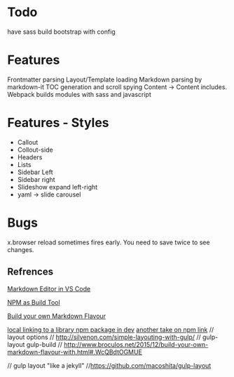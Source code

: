 # Todo
have sass build bootstrap with config

# Features

Frontmatter parsing
Layout/Template loading
Markdown parsing by markdown-it
TOC generation and scroll spying
Content -> Content includes.
Webpack builds modules with sass and javascript


# Features - Styles
- Callout
- Collout-side
- Headers
- Lists
- Sidebar Left
- Sidebar right
- Slideshow expand left-right
- yaml -> slide carousel


# Bugs
x.browser reload sometimes fires early. You need to save twice to see changes.



## Refrences
[Markdown Editor in VS Code](
http://thisdavej.com/build-an-amazing-markdown-editor-using-visual-studio-code-and-pandoc/)

[NPM as Build Tool](https://www.keithcirkel.co.uk/how-to-use-npm-as-a-build-tool/)

[Build your own Markdown Flavour](http://www.broculos.net/2015/12/build-your-own-markdown-flavour-with.html#.WcVuXNOGMUE)

[local linking to a library npm package in dev](http://justjs.com/posts/npm-link-developing-your-own-npm-modules-without-tears)
[another take on npm link](https://medium.com/@the1mills/how-to-test-your-npm-module-without-publishing-it-every-5-minutes-1c4cb4b369be)
// layout options
// http://silvenon.com/simple-layouting-with-gulp/
// gulp-layout gulp-build
// http://www.broculos.net/2015/12/build-your-own-markdown-flavour-with.html#.WcQBdtOGMUE

// gulp layout "like a jekyll"
//https://github.com/macoshita/gulp-layout